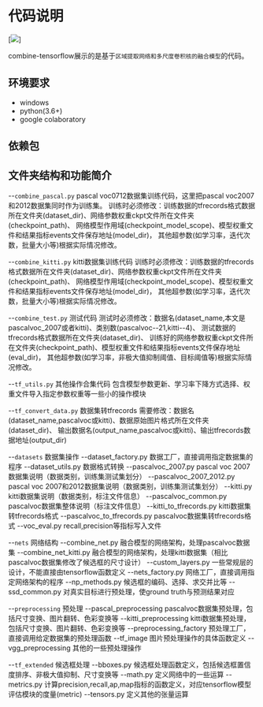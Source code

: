 代码说明
======

[![](http://img.shields.io/travis/maohye/combine-tensorflow.svg)]

combine-tensorflow展示的是基于`区域提取网络和多尺度卷积核的融合模型`的代码。

环境要求
-----------------
* windows
* python(3.6+)
* google colaboratory

依赖包
-----------------


文件夹结构和功能简介
-----------------

--`combine_pascal.py`
  pascal voc0712数据集训练代码，这里把pascal voc2007和2012数据集同时作为训练集。
  训练时必须修改：训练数据的tfrecords格式数据所在文件夹(dataset_dir)、网络参数权重ckpt文件所在文件夹(checkpoint_path)、
  网络模型作用域(checkpoint_model_scope)、模型权重文件和结果指标events文件保存地址(model_dir)，
  其他超参数(如学习率，迭代次数，批量大小等)根据实际情况修改。

--`combine_kitti.py` 
  kitti数据集训练代码
  训练时必须修改：训练数据的tfrecords格式数据所在文件夹(dataset_dir)、网络参数权重ckpt文件所在文件夹(checkpoint_path)、
  网络模型作用域(checkpoint_model_scope)、模型权重文件和结果指标events文件保存地址(model_dir)，
  其他超参数(如学习率，迭代次数，批量大小等)根据实际情况修改。

--`combine_test.py`
  测试代码
  测试时必须修改：数据名(dataset_name,本文是pascalvoc_2007或者kitti)、类别数(pascalvoc--21,kitti--4)、
  测试数据的tfrecords格式数据所在文件夹(dataset_dir)、
  训练好的网络参数权重ckpt文件所在文件夹(checkpoint_path)、模型权重文件和结果指标events文件保存地址(eval_dir)，
  其他超参数(如学习率，非极大值抑制阈值、目标阈值等)根据实际情况修改。

--`tf_utils.py`
  其他操作合集代码
  包含模型参数更新、学习率下降方式选择、权重文件导入指定参数权重等一些小的操作模块

--`tf_convert_data.py`
  数据集转tfrecords
  需要修改：数据名(dataset_name,pascalvoc或kitti)、数据原始图片格式所在文件夹(dataset_dir)、
  输出数据名(output_name,pascalvoc或kitti)、输出tfrecords数据地址(output_dir)

--`datasets`  数据集操作
  --dataset_factory.py  数据工厂，直接调用指定数据集的程序
  --dataset_utils.py  数据格式转换
  --pascalvoc_2007.py  pascal voc 2007数据集说明（数据类别，训练集测试集划分）
  --pascalvoc_2007_2012.py pascal voc 2007和2012数据集说明（数据类别，训练集测试集划分）
  --kitti.py  kitti数据集说明（数据类别，标注文件信息）
  --pascalvoc_common.py pascalvoc数据集整体说明（标注文件信息）
  --kitti_to_tfrecords.py  kitti数据集转tfrecords格式
  --pascalvoc_to_tfrecords.py  pascalvoc数据集转tfrecords格式
  --voc_eval.py  recall,precision等指标写入文件
  
--`nets`  网络结构
  --combine_net.py  融合模型的网络架构，处理pascalvoc数据集
  --combine_net_kitti.py  融合模型的网络架构，处理kitti数据集（相比pascalvoc数据集修改了候选框的尺寸设计）
  --custom_layers.py  一些常规层的设计，不能直接由tensorflow函数定义
  --nets_factory.py  网络工厂，直接调用指定网络架构的程序
  --np_methods.py  候选框的编码、选择、求交并比等
  --ssd_common.py  对真实目标进行预处理，使ground truth与预测结果对应

--`preprocessing` 预处理
  --pascal_preprocessing  pascalvoc数据集预处理，包括尺寸变换、图片翻转、色彩变换等
  --kitti_preprocessing  kitti数据集预处理，包括尺寸变换、图片翻转、色彩变换等
  --preprocessing_factory  预处理工厂，直接调用给定数据集的预处理函数
  --tf_image  图片预处理操作的具体函数定义
  --vgg_preprocessing  其他的一些预处理操作
  
--`tf_extended`  候选框处理
  --bboxes.py  候选框处理函数定义，包括候选框置信度排序、非极大值抑制、尺寸变换等
  --math.py  定义网络中的一些运算
  --metrics.py  计算precision,recall,ap,map指标的函数定义，对应tensorflow模型评估模块的度量(metric)
  --tensors.py  定义其他的张量运算
